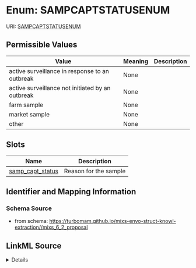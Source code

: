 # Enum: SAMPCAPTSTATUSENUM



URI: [SAMPCAPTSTATUSENUM](SAMPCAPTSTATUSENUM)

## Permissible Values

| Value | Meaning | Description |
| --- | --- | --- |
| active surveillance in response to an outbreak | None |  |
| active surveillance not initiated by an outbreak | None |  |
| farm sample | None |  |
| market sample | None |  |
| other | None |  |




## Slots

| Name | Description |
| ---  | --- |
| [samp_capt_status](samp_capt_status.md) | Reason for the sample |






## Identifier and Mapping Information







### Schema Source


* from schema: https://turbomam.github.io/mixs-envo-struct-knowl-extraction//mixs_6_2_proposal




## LinkML Source

<details>
```yaml
name: SAMP_CAPT_STATUS_ENUM
from_schema: https://turbomam.github.io/mixs-envo-struct-knowl-extraction//mixs_6_2_proposal
rank: 1000
permissible_values:
  active surveillance in response to an outbreak:
    text: active surveillance in response to an outbreak
  active surveillance not initiated by an outbreak:
    text: active surveillance not initiated by an outbreak
  farm sample:
    text: farm sample
  market sample:
    text: market sample
  other:
    text: other

```
</details>
